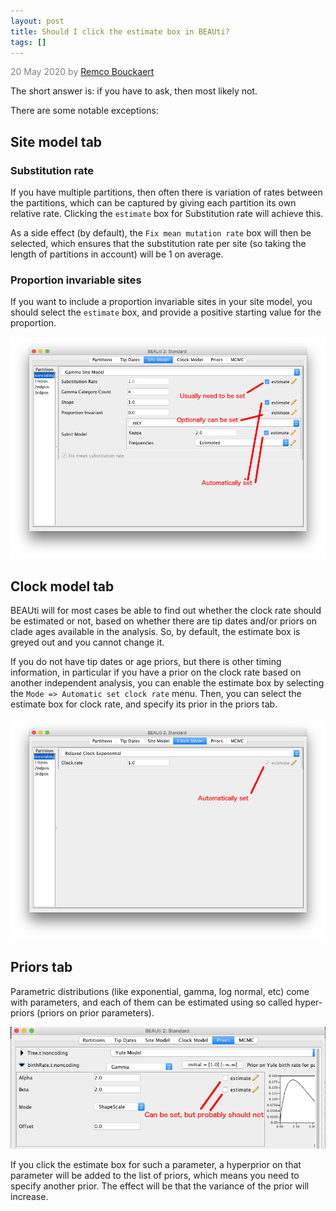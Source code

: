 ```yaml
---
layout: post
title: Should I click the estimate box in BEAUti?
tags: []
---
```


<p style="color:gray">20 May 2020 by <a href="mailto:r.bouckaert@auckland.ac.nz">Remco Bouckaert</a></p>

The short answer is: if you have to ask, then most likely not.

There are some notable exceptions:

## Site model tab

### Substitution rate

If you have multiple partitions, then often there is variation of rates between the partitions, which can be captured by giving each partition its own relative rate. Clicking the `estimate` box for Substitution rate will achieve this. 

As a side effect (by default), the `Fix mean mutation rate` box will then be selected, which ensures that the substitution rate per site (so taking the length of partitions in account) will be 1 on average.


### Proportion invariable sites

If you want to include a proportion invariable sites in your site model, you should select the `estimate` box, and provide a positive starting value for the proportion.

![BEAUti site model panel](/images/estimateBoxSiteModel.png)


## Clock model tab

BEAUti will for most cases be able to find out whether the clock rate should be estimated or not, based on whether there are tip dates and/or priors on clade ages available in the analysis. So, by default, the estimate box is greyed out and you cannot change it.

If you do not have tip dates or age priors, but there is other timing information, in particular if you have a prior on the clock rate based on another independent analysis, you can enable the estimate box by selecting the `Mode => Automatic set clock rate` menu. Then, you can select the estimate box for clock rate, and specify its prior in the priors tab.


![BEAUti site model panel](/images/estimateBoxClockModel.png)


## Priors tab

Parametric distributions (like exponential, gamma, log normal, etc) come with parameters, and each of them can be estimated using so called hyper-priors (priors on prior parameters).


![BEAUti site model panel](/images/estimateBoxPriors.png)


If you click the estimate box for such a parameter, a hyperprior on that parameter will be added to the list of priors, which means you need to specify another prior. The effect will be that the variance of the prior will increase.
